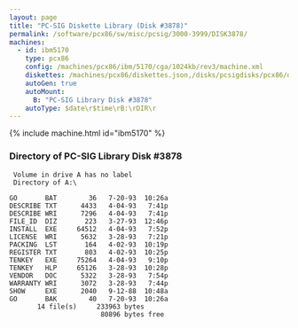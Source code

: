 ```yaml
---
layout: page
title: "PC-SIG Diskette Library (Disk #3878)"
permalink: /software/pcx86/sw/misc/pcsig/3000-3999/DISK3878/
machines:
  - id: ibm5170
    type: pcx86
    config: /machines/pcx86/ibm/5170/cga/1024kb/rev3/machine.xml
    diskettes: /machines/pcx86/diskettes.json,/disks/pcsigdisks/pcx86/diskettes.json
    autoGen: true
    autoMount:
      B: "PC-SIG Library Disk #3878"
    autoType: $date\r$time\rB:\rDIR\r
---
```


{% include machine.html id="ibm5170" %}

### Directory of PC-SIG Library Disk #3878

     Volume in drive A has no label
     Directory of A:\

    GO       BAT        36   7-20-93  10:26a
    DESCRIBE TXT      4433   4-04-93   7:41p
    DESCRIBE WRI      7296   4-04-93   7:41p
    FILE_ID  DIZ       223   3-27-93  12:46p
    INSTALL  EXE     64512   4-04-93   7:52p
    LICENSE  WRI      5632   3-28-93   7:21p
    PACKING  LST       164   4-02-93  10:19p
    REGISTER TXT       803   4-02-93  10:25p
    TENKEY   EXE     75264   4-04-93   9:10p
    TENKEY   HLP     65126   3-28-93  10:28p
    VENDOR   DOC      5322   3-28-93   7:54p
    WARRANTY WRI      3072   3-28-93   7:44p
    SHOW     EXE      2040   9-12-88  10:48a
    GO       BAK        40   7-20-93  10:26a
           14 file(s)     233963 bytes
                           80896 bytes free
